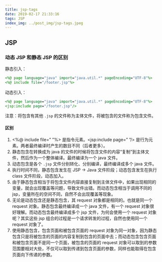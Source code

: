 ```yaml
---
title: jsp-tags
date: 2019-02-17 21:33:16
tags: JSP
index_img: ../post_img/jsp-tags.jpeg
---
```


## JSP

### 动态 JSP 和静态 JSP 的区别

静态引入：

``` jsp
<%@ page language="java" import="java.util.*" pageEncoding="UTF-8"%>
<%@ include file="/footer.jsp"%>
```

动态引入：

```jsp
<%@ page language="java" import="java.util.*" pageEncoding="UTF-8"%>
<jsp:include page="/footer.jsp"/>
```

注意：将包含有其他 `.jsp` 的文件称为主体文件，将被包含的文件称为包含文件。

#### **区别**

 1. <%@ include file=” ”%> 是指令元素。<jsp:include page=” ”/> 是行为元素。两者最终编译时产生的数目不同（后者更多）。
 2. 静态包含在转换成为 java 的文件的时候将包含文件的内容“复制”到主体文件，然后作为一个整体编译。最终编译为一个 java 文件。
 3. 动态包含是各个 `.jsp` 文件分别转化、分别编译，最终编译成多个 java 文件。
 4. 执行时间不同，静态包含发生在 JSP -> Java 文件阶段；动态包含发生在执行 class 文件阶段，动态加入。
 5. 由于静态包含相当于将包含文件内容直接复制到主体文件中，如果出现相同的变量，就会出现覆盖等问题，导致文件出错。而动态包含相当于调用不同的 jsp，变量所在的空间不同，自然不会出现覆盖等现象。
 6. 无论是动态包含还是静态包含，其 request 对象都是相同的。也就是同一个 request 对象。静态包含最终编译成一个 java 文件，有一个 request 对象很好理解。而动态包含最终编译成多个 jsp 文件，为何会使用一个 request 对象呢？其实这些 jsp 组合的过程是一个请求转发的过程，自然也使用同一个 request 对象了。
 7. 使用静态包含，包含页面和被包含页面的 request 对象为同一对象，因为静态包含只是将被包含的页面的内容复制到包含的页面中去；而动态包含包含页面和被包含页面不是同一个页面，被包含的页面的 request 对象可以取到的参数范围要相对大些，不仅可以取到传递到包含页面的参数，同样也能取得在包含页面向下传递的参数。